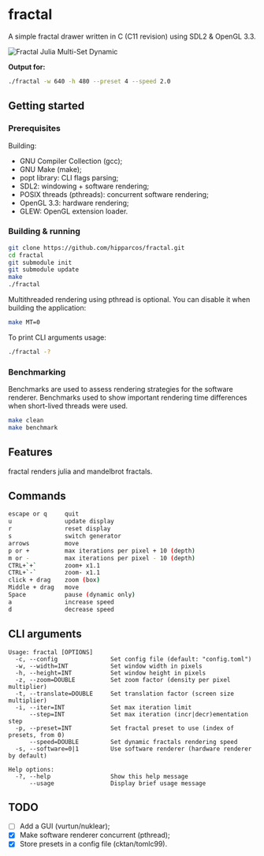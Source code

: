 # fractal

A simple fractal drawer written in C (C11 revision) using SDL2 & OpenGL 3.3.

![Fractal Julia Multi-Set Dynamic](https://github.com/hipparcos/fractal/blob/master/fractal.gif)

**Output for:**
```bash
./fractal -w 640 -h 480 --preset 4 --speed 2.0
```

## Getting started

### Prerequisites

Building:

- GNU Compiler Collection (gcc);
- GNU Make (make);
- popt library: CLI flags parsing;
- SDL2: windowing + software rendering;
- POSIX threads (pthreads): concurrent software rendering;
- OpenGL 3.3: hardware rendering;
- GLEW: OpenGL extension loader.

### Building & running

```bash
git clone https://github.com/hipparcos/fractal.git
cd fractal
git submodule init
git submodule update
make
./fractal
```

Multithreaded rendering using pthread is optional.
You can disable it when building the application:
```bash
make MT=0
```

To print CLI arguments usage:
```bash
./fractal -?
```

### Benchmarking

Benchmarks are used to assess rendering strategies for the software renderer.
Benchmarks used to show important rendering time differences when short-lived threads were used.

```bash
make clean
make benchmark
```

## Features

fractal renders julia and mandelbrot fractals.

## Commands

```bash
escape or q     quit
u               update display
r               reset display
s               switch generator
arrows          move
p or +          max iterations per pixel + 10 (depth)
m or -          max iterations per pixel - 10 (depth)
CTRL+`+`        zoom+ x1.1
CTRL+`-`        zoom- x1.1
click + drag    zoom (box)
Middle + drag   move
Space           pause (dynamic only)
a               increase speed
d               decrease speed
```

## CLI arguments

```
Usage: fractal [OPTIONS]
  -c, --config               Set config file (default: "config.toml")
  -w, --width=INT            Set window width in pixels
  -h, --height=INT           Set window height in pixels
  -z, --zoom=DOUBLE          Set zoom factor (density per pixel multiplier)
  -t, --translate=DOUBLE     Set translation factor (screen size multiplier)
  -i, --iter=INT             Set max iteration limit
      --step=INT             Set max iteration (incr|decr)ementation step
  -p, --preset=INT           Set fractal preset to use (index of presets, from 0)
      --speed=DOUBLE         Set dynamic fractals rendering speed
  -s, --software=0|1         Use software renderer (hardware renderer by default)

Help options:
  -?, --help                 Show this help message
      --usage                Display brief usage message
```

## TODO

- [ ] Add a GUI (vurtun/nuklear);
- [x] Make software renderer concurrent (pthread);
- [x] Store presets in a config file (cktan/tomlc99).
